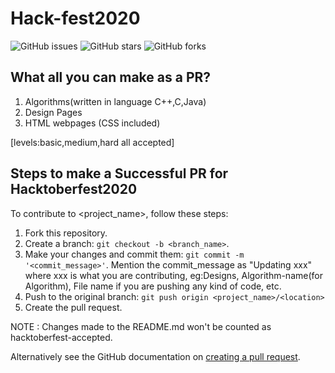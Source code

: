 # Hack-fest2020

![GitHub issues](https://img.shields.io/github/issues/carrisunrio/Hack-fest2020)
![GitHub stars](https://img.shields.io/github/stars/carrisunrio/Hack-fest2020)
![GitHub forks](https://img.shields.io/github/forks/carrisunrio/Hack-fest2020)

## What all you can make as a PR?
1. Algorithms(written in language C++,C,Java)
2. Design Pages
3. HTML webpages (CSS included)

[levels:basic,medium,hard all accepted]

## Steps to make a Successful PR for Hacktoberfest2020 
<!--- If your README is long or you have some specific process or steps you want contributors to follow, consider creating a separate CONTRIBUTING.md file--->
To contribute to <project_name>, follow these steps:

1. Fork this repository.
2. Create a branch: `git checkout -b <branch_name>`.
3. Make your changes and commit them: `git commit -m '<commit_message>'`.
Mention the commit_message as "Updating xxx" where xxx is what you are contributing, eg:Designs, Algorithm-name(for Algorithm), File name if you are pushing any kind of code, etc.
4. Push to the original branch: `git push origin <project_name>/<location>`
5. Create the pull request.

NOTE : Changes made to the README.md won't be counted as hacktoberfest-accepted.

Alternatively see the GitHub documentation on [creating a pull request](https://help.github.com/en/github/collaborating-with-issues-and-pull-requests/creating-a-pull-request).

